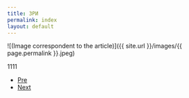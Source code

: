 ```yaml
---
title: ЗРИ
permalink: index
layout: default
---
```



![(Image correspondent to the article)]({{ site.url }}/images/{{ page.permalink }}.jpeg)

1111

+ [Pre](xxxx)
+ [Next](xxxx)
